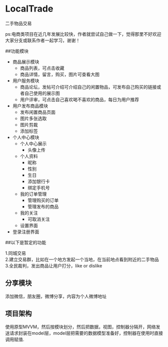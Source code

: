 # LocalTrade
二手物品交易

  ps:电商类项目在近几年发展比较快，作者就尝试自己做一下，觉得那里不好欢迎大家分支或联系作者一起学习，谢谢！

##功能模块

* 商品展示模块
    * 商品列表，可点击收藏
    * 商品详情，留言，购买，图片可查看大图
* 用户服务模块
    * 商品论坛，发帖可介绍可介绍自己的闲置物品，可发布自己购买的链接或者自己使用的展示图
    * 用户评审，可点击自己喜欢喝不喜欢的商品，每日为用户推荐
* 用户发布商品模块
    * 发布闲置商品页面
    * 图片多张选取
    * 图片剪裁
    * 添加标签
* 个人中心模块
    * 个人中心展示
        * 头像上传
    * 个人资料
        * 昵称
        * 性别
        * 生日
        * 添加银行卡
        * 绑定手机号
    * 我的订单管理
        * 管理购买的订单
        * 管理发布的商品
    * 我的关注
        * 可取消关注
    * 设置界面
* 登录注册界面

##以下是暂定的功能

  1.同城交易<br>
  2.建立交易群，比如在一个地方发起一个当地，在当前地点看到附近的二手物品<br>
  3.全民裁判，发出商品让用户打分，like or dislike<br>
## 分享模块
  添加微信，朋友圈，微博分享，内容为个人微博地址
## 项目架构
使用原型MVVM，然后按模块划分，然后把数据，视图，控制器分隔开，网络发送请求封装在model层，model层把需要的数据模型准备好，控制器在使用时直接调用赋值.
